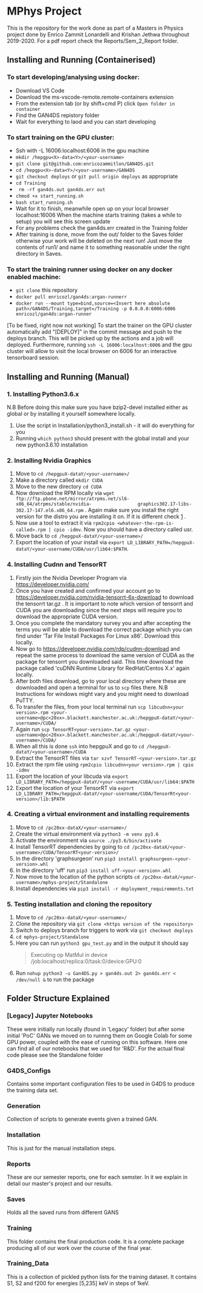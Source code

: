 # MPhys Project
This is the repository for the work done as part of a Masters in Physics project
done by Enrico Zammit Lonardelli and Krishan Jethwa throughout 2019-2020.
For a pdf report check the Reports/Sem_2_Report folder.

## Installing and Running (Containerised)
### To start developing/analysing using docker:
* Download VS Code
* Download the ms-vscode-remote.remote-containers extension
* From the extension tab (or by shift+cmd P) click `Open folder in container`
* Find the GAN4DS repistory folder
* Wait for everything to laod and you can start developing

### To start training on the GPU cluster:
* Ssh with -L 16006:localhost:6006 in the gpu machine
* `mkdir /hepgpu<X>-data<Y>/<your-username>`
* `git clone git@github.com:enricozammitlon/GAN4DS.git`
* `cd /hepgpu<X>-data<Y>/<your-username>/GAN4DS`
* `git checkout deploys` or `git pull origin deploys` as appropriate
* `cd Training`
* ` rm -rf gan4ds.out gan4ds.err out`
* `chmod +x start_running.sh`
* `bash start_running.sh`
* Wait for it to finish, meanwhile open up on your local browser localhost:16006
  When the machine starts training (takes a while to setup) you will see this screen update
* For any problems check the gan4ds.err created in the Training folder
* After training is done, move from the out/ folder to the Saves folder otherwise
  your work will be deleted on the next run! Just move the contents of run1/ and
  name it to something reasonable under the right directory in Saves.

### To start the training runner using docker on any docker enabled machine:
* `git clone` this repository
* `docker pull enricozl/gan4ds:argan-runnerr`
* `docker run --mount type=bind,source=<Insert here absolute path>/GAN4DS/Training,target=/Training -p 0.0.0.0:6006:6006 enricozl/gan4ds:argan-runner`

[To be fixed, right now not working]
To start the trainer on the GPU cluster automatically add "[DEPLOY]" in the
commit message and push to the deploys branch. This will be picked up by the
actions and a job will deployed. Furthermore, running
`ssh -L 16006:localhost:6006` and the gpu cluster will allow to visit the local browser
on 6006 for an interactive tensorboard session.

## Installing and Running (Manual)
### 1. Installing Python3.6.x
   N.B Before doing this make sure you have bzip2-devel installed either as global or by installing it yourself somewhere        locally.
   1. Use the script in Installation/python3_install.sh - it will do everything for you
   2. Running `which python3` should present with the global install and your new python3.6.10 installation

 ### 2. Installing Nvidia Graphics
   1. Move to `cd /hepgpuX-dataY/<your-username>/`
   2. Make a directory called `mkdir CUDA`
   3. Move to the new directory `cd CUDA`
   4. Now download the RPM locally via `wget ftp://ftp.pbone.net/mirror/atrpms.net/sl6-x86_64/atrpms/stable/nvidia-                 graphics302.17-libs-302.17-147.el6.x86_64.rpm` . Again make sure you install the right version for the distro you are         installing it on. If it is different check [1] .
   5. Now use a tool to extract it via `rpm2cpio <whatever-the-rpm-is-called>.rpm | cpio -idmv`. Now you should have a               directory called usr.
   6. Move back to `cd /hepgpuX-dataY/<your-username>/`
   7. Export the location of your install via `export LD_LIBRARY_PATH=/hepgpuX-dataY/<your-username/CUDA/usr/lib64:$PATH`.

 ### 4. Installing Cudnn and TensorRT
   1. Firstly join the Nvidia Developer Program via https://developer.nvidia.com/
   2. Once you have created and confirmed your account go to https://developer.nvidia.com/nvidia-tensorrt-6x-download to             download the tensorrt tar.gz . It is important to note which version of tensorrt and CUDA you are downloading since the       next steps will require you to download the appropriate CUDA version.
   3. Once you complete the mandatory survey you and after accepting the terms you will be able to download the correct             package which you can find under 'Tar File Install Packages For Linux x86'. Download this locally.
   4. Now go to https://developer.nvidia.com/rdp/cudnn-download and repeat the same process to download the same version of         CUDA as the package for tensorrt you downloaded said. This time download the package called 'cuDNN Runtime Library for         RedHat/Centos X.x' again locally.
   5. After both files download, go to your local directory where these are downloaded and open a terminal for us to `scp`           files there. N.B Instructions for windows might vary and you might need to download PuTTY.
   6. To transfer the files, from your local terminal run `scp libcudnn<your version>.rpm <your-                                     username>@pc<20xx>.blackett.manchester.ac.uk:/hepgpuX-dataY/<your-username>/CUDA/`
   7. Again run `scp TensorRT<your-version>.tar.gz <your-username>@pc<20xx>.blackett.manchester.ac.uk:/hepgpuX-dataY/<your-         username>/CUDA/`
   8. When all this is done `ssh` into hepgpuX and go to `cd /hepgpuX-dataY/<your-username>/CUDA`
   9. Extract the TensorRT files via `tar xzvf TensorRT-<your-version>.tar.gz`
   10. Extract the rpm file using `rpm2cpio libcudnn<your version>.rpm | cpio -idmv`
   11. Export the location of your libcuda via `export LD_LIBRARY_PATH=/hepgpuX-dataY/<your-username/CUDA/usr/lib64:$PATH`
   12. Export the location of your TensorRT via `export LD_LIBRARY_PATH=/hepgpuX-dataY/<your-username/CUDA/TensorRt<your-            version>/lib:$PATH`

 ### 4. Creating a virtual environment and installing requirements
   1. Move to `cd /pc20xx-dataX/<your-username>/`
   2. Create the virtual environment via `python3 -m venv py3.6`
   3. Activate the environment via `source ./py3.6/bin/activate`
   4. Install TensorRT dependencies by going to `cd /pc20xx-dataX/<your-username>/CUDA/TensorRT<your-version>/`
   5. In the directory 'graphsurgeon' run `pip3 install graphsurgeon-<your-version>.whl`
   6. In the directory 'uff' run `pip3 install uff-<your-version>.whl`
   7. Now move to the location of the python scripts `cd /pc20xx-dataX/<your-username>/mphys-project/Standalone`
   8. Install dependencies via `pip3 install -r deployment_requirements.txt`

### 5. Testing installation and cloning the repository
   1. Move to `cd /pc20xx-dataX/<your-username>/`
   2. Clone the repository via `git clone <https version of the repository>`
   3. Switch to deploys branch for triggers to work via `git checkout deploys`
   4. `cd mphys-project/Standalone`
   5. Here you can run `python3 gpu_test.py` and in the output it should say
      > Executing op MatMul in device /job:localhost/replica:0/task:0/device:GPU:0
   6. Run `nohup python3 -u Gan4DS.py > gan4ds.out 2> gan4ds.err < /dev/null &` to run the package

[1]:http://rpm.pbone.net/index.php3/stat/3/limit/9/srodzaj/1/dl/40/search/libcuda.so.1()(64bit)/field[]/1/field[]/2
## Folder Structure Explained
### [Legacy] Jupyter Notebooks
These were initially run locally (found in 'Legacy' folder) but after some initial 'PoC' GANs we moved on to runnng them on Google Colab for some GPU power, coupled with the ease of running on this software. Here one can find all of our notebooks that we used for 'R&D'. For the actual final code please see the Standalone folder

### G4DS_Configs
Contains some important configuration files to be used in G4DS to produce the training data set.

### Generation
Collection of scripts to generate events given a trained GAN.

### Installation
This is just for the manual installation steps.

### Reports
These are our semester reports, one for each semster. In it we explain in detail our master's project and our results.

### Saves
Holds all the saved runs from different GANS

### Training
This folder contains the final production code. It is a complete package producing all of our work over the course of the final year.

### Training_Data
This is a collection of pickled python lists for the training dataset.
It contains S1, S2 and f200 for energies [5,235] keV in steps of 1keV.
